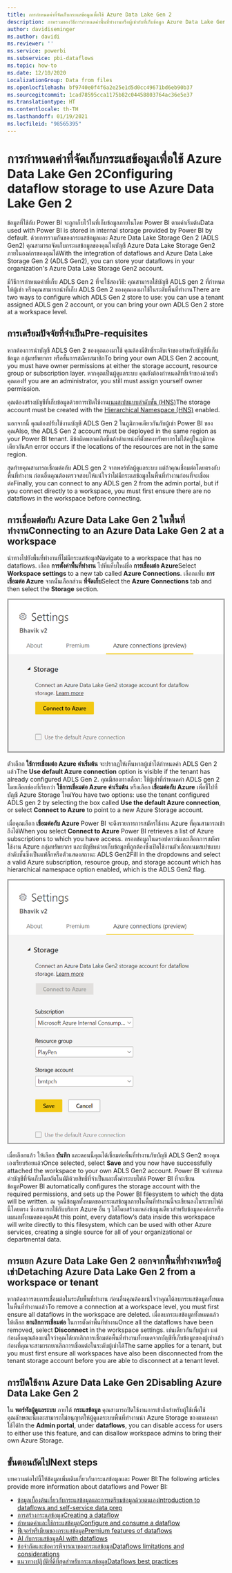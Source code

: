 ```yaml
---
title: การกำหนดค่าที่จัดเก็บกระแสข้อมูลเพื่อใช้ Azure Data Lake Gen 2
description: ภาพรวมของวิธีการกำหนดค่าพื้นที่ทำงานหรือผู้เช่ากับที่เก็บข้อมูล Azure Data Lake Gen 2
author: davidiseminger
ms.author: davidi
ms.reviewer: ''
ms.service: powerbi
ms.subservice: pbi-dataflows
ms.topic: how-to
ms.date: 12/10/2020
LocalizationGroup: Data from files
ms.openlocfilehash: bf9740e0f4f6a2e25e1d5d0cc49671bd6eb90b37
ms.sourcegitcommit: 1cad78595cca1175b82c04458803764ac36e5e37
ms.translationtype: HT
ms.contentlocale: th-TH
ms.lasthandoff: 01/19/2021
ms.locfileid: "98565395"
---
```

# <a name="configuring-dataflow-storage-to-use-azure-data-lake-gen-2"></a><span data-ttu-id="d5317-103">การกำหนดค่าที่จัดเก็บกระแสข้อมูลเพื่อใช้ Azure Data Lake Gen 2</span><span class="sxs-lookup"><span data-stu-id="d5317-103">Configuring dataflow storage to use Azure Data Lake Gen 2</span></span> 

<span data-ttu-id="d5317-104">ข้อมูลที่ใช้กับ Power BI จะถูกเก็บไว้ในที่เก็บข้อมูลภายในโดย Power BI ตามค่าเริ่มต้น</span><span class="sxs-lookup"><span data-stu-id="d5317-104">Data used with Power BI is stored in internal storage provided by Power BI by default.</span></span> <span data-ttu-id="d5317-105">ด้วยการรวมกันของกระแสข้อมูลและ Azure Data Lake Storage Gen 2 (ADLS Gen2) คุณสามารถจัดเก็บกระแสข้อมูลของคุณในบัญชี Azure Data Lake Storage Gen2 ภายในองค์กรของคุณได้</span><span class="sxs-lookup"><span data-stu-id="d5317-105">With the integration of dataflows and Azure Data Lake Storage Gen 2 (ADLS Gen2), you can store your dataflows in your organization's Azure Data Lake Storage Gen2 account.</span></span>

<span data-ttu-id="d5317-106">มีวิธีการกำหนดค่าที่เก็บ ADLS Gen 2 ที่จะใช้สองวิธี: คุณสามารถใช้บัญชี ADLS gen 2 ที่กำหนดให้ผู้เช่า หรือคุณสามารถนำที่เก็บ ADLS Gen 2 ของคุณเองมาใช้ในระดับพื้นที่ทำงาน</span><span class="sxs-lookup"><span data-stu-id="d5317-106">There are two ways to configure which ADLS Gen 2 store to use: you can use a tenant assigned ADLS gen 2 account, or you can bring your own ADLS Gen 2 store at a workspace level.</span></span> 

## <a name="pre-requisites"></a><span data-ttu-id="d5317-107">การเตรียมปัจจัยที่จำเป็น</span><span class="sxs-lookup"><span data-stu-id="d5317-107">Pre-requisites</span></span>

<span data-ttu-id="d5317-108">หากต้องการนำบัญชี ADLS Gen 2 ของคุณเองมาใช้ คุณต้องมีสิทธิ์ระดับเจ้าของสำหรับบัญชีที่เก็บข้อมูล กลุ่มทรัพยากร หรือชั้นการสมัครสมาชิก</span><span class="sxs-lookup"><span data-stu-id="d5317-108">To bring your own ADLS Gen 2 account, you must have owner permissions at either the storage account, resource group or subscription layer.</span></span> <span data-ttu-id="d5317-109">หากคุณเป็นผู้ดูแลระบบ คุณยังต้องกำหนดสิทธิ์เจ้าของด้วยตัวคุณเอง</span><span class="sxs-lookup"><span data-stu-id="d5317-109">If you are an administrator, you still must assign yourself owner permission.</span></span> 

<span data-ttu-id="d5317-110">คุณต้องสร้างบัญชีที่เก็บข้อมูลด้วยการเปิดใช้งาน[เนมสเปซแบบลำดับชั้น (HNS)](/azure/storage/blobs/create-data-lake-storage-account)</span><span class="sxs-lookup"><span data-stu-id="d5317-110">The storage account must be created with the [Hierarchical Namespace (HNS)](/azure/storage/blobs/create-data-lake-storage-account) enabled.</span></span> 

<span data-ttu-id="d5317-111">นอกจากนี้ คุณต้องปรับใช้งานบัญชี ADLS Gen 2 ในภูมิภาคเดียวกันกับผู้เช่า Power BI ของคุณ</span><span class="sxs-lookup"><span data-stu-id="d5317-111">Also, the ADLS Gen 2 account must be deployed in the same region as your Power BI tenant.</span></span> <span data-ttu-id="d5317-112">มีข้อผิดพลาดเกิดขึ้นถ้าตำแหน่งที่ตั้งของทรัพยากรไม่ได้อยู่ในภูมิภาคเดียวกัน</span><span class="sxs-lookup"><span data-stu-id="d5317-112">An error occurs if the locations of the resources are not in the same region.</span></span>

<span data-ttu-id="d5317-113">สุดท้ายคุณสามารถเชื่อมต่อกับ ADLS gen 2 จากพอร์ทัลผู้ดูแลระบบ แต่ถ้าคุณเชื่อมต่อโดยตรงกับพื้นที่ทำงาน ก่อนอื่นคุณต้องตรวจสอบให้แน่ใจว่าไม่มีกระแสข้อมูลในพื้นที่ทำงานก่อนที่จะเชื่อมต่อ</span><span class="sxs-lookup"><span data-stu-id="d5317-113">Finally, you can connect to any ADLS gen 2 from the admin portal, but if you connect directly to a workspace, you must first ensure there are no dataflows in the workspace before connecting.</span></span>

## <a name="connecting-to-an-azure-data-lake-gen-2-at-a-workspace"></a><span data-ttu-id="d5317-114">การเชื่อมต่อกับ Azure Data Lake Gen 2 ในพื้นที่ทำงาน</span><span class="sxs-lookup"><span data-stu-id="d5317-114">Connecting to an Azure Data Lake Gen 2 at a workspace</span></span>
<span data-ttu-id="d5317-115">นำทางไปยังพื้นที่ทำงานที่ไม่มีกระแสข้อมูล</span><span class="sxs-lookup"><span data-stu-id="d5317-115">Navigate to a workspace that has no dataflows.</span></span> <span data-ttu-id="d5317-116">เลือก **การตั้งค่าพื้นที่ทำงาน** ไปที่แท็บใหม่ชื่อ **การเชื่อมต่อ Azure**</span><span class="sxs-lookup"><span data-stu-id="d5317-116">Select **Workspace settings** to a new tab called **Azure Connections**.</span></span> <span data-ttu-id="d5317-117">เลือกแท็บ **การเชื่อมต่อ Azure** จากนั้นเลือกส่วน **ที่จัดเก็บ**</span><span class="sxs-lookup"><span data-stu-id="d5317-117">Select the **Azure Connections** tab and then select the **Storage** section.</span></span>


![เชื่อมต่อไปยัง Azure](media/dataflows-azure-data-lake-storage-integration/connect-to-azure.png)
 
<span data-ttu-id="d5317-119">ตัวเลือก **ใช้การเชื่อมต่อ Azure ค่าเริ่มต้น** จะปรากฏให้เห็นหากผู้เช่าได้กำหนดค่า ADLS Gen 2 แล้ว</span><span class="sxs-lookup"><span data-stu-id="d5317-119">The **Use default Azure connection** option is  visible if the tenant has already configured ADLS Gen 2.</span></span> <span data-ttu-id="d5317-120">คุณมีสองทางเลือก: ใช้ผู้เช่าที่กำหนดค่า ADLS gen 2 โดยเลือกช่องที่เรียกว่า **ใช้การเชื่อมต่อ Azure ค่าเริ่มต้น** หรือเลือก **เชื่อมต่อกับ Azure** เพื่อชี้ไปที่บัญชี Azure Storage ใหม่</span><span class="sxs-lookup"><span data-stu-id="d5317-120">You have two options: use the tenant configured ADLS gen 2 by selecting the box called **Use the default Azure connection**, or select **Connect to Azure** to point to a new Azure Storage account.</span></span> 

<span data-ttu-id="d5317-121">เมื่อคุณเลือก **เชื่อมต่อกับ Azure** Power BI จะดึงรายการการสมัครใช้งาน Azure ที่คุณสามารถเข้าถึงได้</span><span class="sxs-lookup"><span data-stu-id="d5317-121">When you select **Connect to Azure** Power BI retrieves a list of Azure subscriptions to which you have access.</span></span> <span data-ttu-id="d5317-122">กรอกข้อมูลในดรอปดาวน์และเลือกการสมัครใช้งาน Azure กลุ่มทรัพยากร และบัญชีหน่วยเก็บข้อมูลที่ถูกต้องซึ่งเปิดใช้งานตัวเลือกเนมสเปซแบบลำดับชั้นซึ่งเป็นแฟล็กหรือตัวแสดงสถานะ ADLS Gen2</span><span class="sxs-lookup"><span data-stu-id="d5317-122">Fill in the dropdowns and select a valid Azure subscription, resource group, and storage account which has hierarchical namespace option enabled, which is the ADLS Gen2 flag.</span></span>

![รายละเอียดการสมัครใช้งาน](media/dataflows-azure-data-lake-storage-integration/subscription-details-enter.png)
 
<span data-ttu-id="d5317-124">เมื่อเลือกแล้ว ให้เลือก **บันทึก** และตอนนี้คุณได้เชื่อมต่อพื้นที่ทำงานกับบัญชี ADLS Gen2 ของคุณเองเรียบร้อยแล้ว</span><span class="sxs-lookup"><span data-stu-id="d5317-124">Once selected, select **Save** and you now have successfully attached the workspace to your own ADLS Gen2 account.</span></span> <span data-ttu-id="d5317-125">Power BI จะกำหนดค่าบัญชีที่จัดเก็บโดยอัตโนมัติด้วยสิทธิ์ที่จำเป็นและตั้งค่าระบบไฟล์ Power BI ที่จะเขียนข้อมูล</span><span class="sxs-lookup"><span data-stu-id="d5317-125">Power BI automatically configures the storage account with the required permissions, and sets up the Power BI filesystem to which  the data will be written.</span></span> <span data-ttu-id="d5317-126">ณ จุดนี้ข้อมูลทั้งหมดของกระแสข้อมูลภายในพื้นที่ทำงานนี้จะเขียนลงในระบบไฟล์นี้โดยตรง ซึ่งสามารถใช้กับบริการ Azure อื่น ๆ ได้โดยสร้างแหล่งข้อมูลเดียวสำหรับข้อมูลองค์กรหรือแผนกทั้งหมดของคุณ</span><span class="sxs-lookup"><span data-stu-id="d5317-126">At this point, every dataflow’s data inside this workspace will write directly to this filesystem, which can be used with other Azure services, creating a single source for all of your organizational or departmental data.</span></span>

## <a name="detaching-azure-data-lake-gen-2-from-a-workspace-or-tenant"></a><span data-ttu-id="d5317-127">การแยก Azure Data Lake Gen 2 ออกจากพื้นที่ทำงานหรือผู้เช่า</span><span class="sxs-lookup"><span data-stu-id="d5317-127">Detaching Azure Data Lake Gen 2 from a workspace or tenant</span></span>

<span data-ttu-id="d5317-128">หากต้องการลบการเชื่อมต่อในระดับพื้นที่ทำงาน ก่อนอื่นคุณต้องแน่ใจว่าคุณได้ลบกระแสข้อมูลทั้งหมดในพื้นที่ทำงานแล้ว</span><span class="sxs-lookup"><span data-stu-id="d5317-128">To remove a connection at a workspace level, you must first ensure all dataflows in the workspace are deleted.</span></span> <span data-ttu-id="d5317-129">เมื่อลบกระแสข้อมูลทั้งหมดแล้ว ให้เลือก **ยกเลิกการเชื่อมต่อ** ในการตั้งค่าพื้นที่ทำงาน</span><span class="sxs-lookup"><span data-stu-id="d5317-129">Once all the dataflows have been removed, select **Disconnect** in the workspace settings.</span></span> <span data-ttu-id="d5317-130">เช่นเดียวกันกับผู้เช่า แต่ก่อนอื่นคุณต้องแน่ใจว่าคุณได้ยกเลิกการเชื่อมต่อพื้นที่ทำงานทั้งหมดจากบัญชีที่เก็บข้อมูลของผู้เช่าแล้ว ก่อนที่คุณจะสามารถยกเลิกการเชื่อมต่อในระดับผู้เช่าได้</span><span class="sxs-lookup"><span data-stu-id="d5317-130">The same applies for a tenant, but you must first ensure all workspaces have also been disconnected from the tenant storage account before you are able to disconnect at a tenant level.</span></span>

## <a name="disabling-azure-data-lake-gen-2"></a><span data-ttu-id="d5317-131">การปิดใช้งาน Azure Data Lake Gen 2</span><span class="sxs-lookup"><span data-stu-id="d5317-131">Disabling Azure Data Lake Gen 2</span></span>

<span data-ttu-id="d5317-132">ใน **พอร์ทัลผู้ดูแลระบบ** ภายใต้ **กระแสข้อมูล** คุณสามารถปิดใช้งานการเข้าถึงสำหรับผู้ใช้เพื่อใช้คุณลักษณะนี้และสามารถไม่อนุญาตให้ผู้ดูแลระบบพื้นที่ทำงานนำ Azure Storage ของตนเองมาใช้ได้</span><span class="sxs-lookup"><span data-stu-id="d5317-132">In the **Admin portal**, under **dataflows**, you can disable access for users to either use this feature, and can disallow workspace admins to bring their own Azure Storage.</span></span>

## <a name="next-steps"></a><span data-ttu-id="d5317-133">ขั้นตอนถัดไป</span><span class="sxs-lookup"><span data-stu-id="d5317-133">Next steps</span></span>
<span data-ttu-id="d5317-134">บทความต่อไปนี้ให้ข้อมูลเพิ่มเติมเกี่ยวกับกระแสข้อมูลและ Power BI:</span><span class="sxs-lookup"><span data-stu-id="d5317-134">The following articles provide more information about dataflows and Power BI:</span></span>

* [<span data-ttu-id="d5317-135">ข้อมูลเบื้องต้นเกี่ยวกับกระแสข้อมูลและการเตรียมข้อมูลด้วยตนเอง</span><span class="sxs-lookup"><span data-stu-id="d5317-135">Introduction to dataflows and self-service data prep</span></span>](dataflows-introduction-self-service.md)
* [<span data-ttu-id="d5317-136">การสร้างกระแสข้อมูล</span><span class="sxs-lookup"><span data-stu-id="d5317-136">Creating a dataflow</span></span>](dataflows-create.md)
* [<span data-ttu-id="d5317-137">กำหนดค่าและใช้กระแสข้อมูล</span><span class="sxs-lookup"><span data-stu-id="d5317-137">Configure and consume a dataflow</span></span>](dataflows-configure-consume.md)
* [<span data-ttu-id="d5317-138">ฟีเจอร์พรีเมียมของกระแสข้อมูล</span><span class="sxs-lookup"><span data-stu-id="d5317-138">Premium features of dataflows</span></span>](dataflows-premium-features.md)
* [<span data-ttu-id="d5317-139">AI กับกระแสข้อมูล</span><span class="sxs-lookup"><span data-stu-id="d5317-139">AI with dataflows</span></span>](dataflows-machine-learning-integration.md)
* [<span data-ttu-id="d5317-140">ข้อจำกัดและข้อควรพิจารณาของกระแสข้อมูล</span><span class="sxs-lookup"><span data-stu-id="d5317-140">Dataflows limitations and considerations</span></span>](dataflows-features-limitations.md)
* [<span data-ttu-id="d5317-141">แนวทางปฏิบัติที่ดีที่สุดสำหรับกระแสข้อมูล</span><span class="sxs-lookup"><span data-stu-id="d5317-141">Dataflows best practices</span></span>](dataflows-best-practices.md)